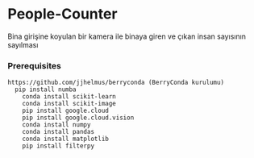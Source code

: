 # People-Counter
Bina girişine koyulan bir kamera ile binaya giren ve çıkan insan sayısının sayılması
### Prerequisites
```
https://github.com/jjhelmus/berryconda (BerryConda kurulumu)
  pip install numba
	conda install scikit-learn
	conda install scikit-image
	pip install google.cloud
	pip install google.cloud.vision
	conda install numpy
	conda install pandas
	conda install matplotlib
	pip install filterpy
```
